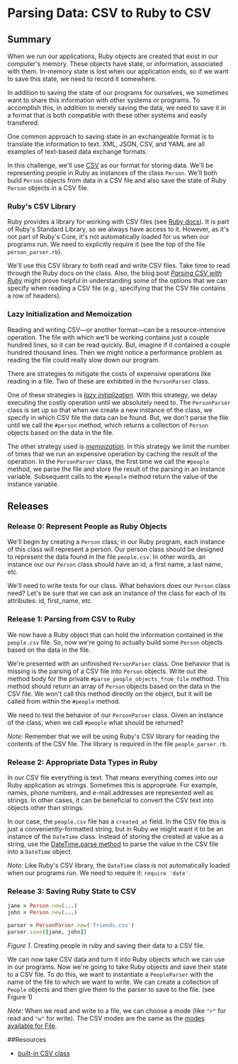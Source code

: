 # Parsing Data: CSV to Ruby to CSV

## Summary
When we run our applications, Ruby objects are created that exist in our computer's memory.  These objects have state, or information, associated with them.  In-memory state is lost when our application ends, so if we want to save this state, we need to record it somewhere.

In addition to saving the state of our programs for ourselves, we sometimes want to share this information with other systems or programs.  To accomplish this, in addition to merely saving the data, we need to save it in a format that is both compatible with these other systems and easily transfered.

One common approach to saving state in an exchangeable format is to translate the information to text.  XML, JSON, CSV, and YAML are all examples of text-based data exchange formats.

In this challenge, we'll use [CSV][wikipedia csv] as our format for storing data.  We'll be representing people in Ruby as instances of the class `Person`.  We'll both build `Person` objects from data in a CSV file and also save the state of Ruby `Person` objects in a CSV file.


### Ruby's CSV Library
Ruby provides a library for working with CSV files (see [Ruby docs][ruby docs csv]).  It is part of Ruby's Standard Library, so we always have access to it.  However, as it's not part of Ruby's Core, it's not automatically loaded for us when our programs run.  We need to explicitly require it (see the top of the file `person_parser.rb`).

We'll use this CSV library to both read and write CSV files.  Take time to read through the Ruby docs on the class.  Also, the blog post *[Parsing CSV with Ruby][technical pickles csv]* might prove helpful in understanding some of the options that we can specify when reading a CSV file (e.g., specifying that the CSV file contains a row of headers).


### Lazy Initialization and Memoization
Reading and writing CSV—or another format—can be a resource-intensive operation. The file with which we'll be working contains just a couple hundred lines, so it can be read quickly.  But, imagine if it contained a couple hundred thousand lines.  Then we might notice a performance problem as reading the file could really slow down our program.

There are strategies to mitigate the costs of expensive operations like reading in a file.  Two of these are exhibited in the `PersonParser` class.

One of these strategies is *[lazy initialization][wikipedia lazy initialization]*.  With this strategy, we delay executing the costly operation until we absolutely need to. The `PersonParser` class is set up so that when we create a new instance of the class, we specify in which CSV file the data can be found.  But, we don't parse the file until we call the `#person` method, which returns a collection of `Person` objects based on the data in the file.

The other strategy used is *[memoization][wikipedia memoization]*.  In this strategy we limit the number of times that we run an expensive operation by caching the result of the operation.  In the `PersonParser` class, the first time we call the `#people` method, we parse the file and store the result of the parsing in an instance variable.  Subsequent calls to the `#people` method return the value of the instance variable.


## Releases
### Release 0: Represent People as Ruby Objects
We'll begin by creating a `Person` class; in our Ruby program, each instance of this class will represent a person.  Our person class should be designed to represent the data found in the file `people.csv`.  In other words, an instance our our `Person` class should have an id, a first name, a last name, etc.

We'll need to write tests for our class.  What behaviors does our `Person` class need?  Let's be sure that we can ask an instance of the class for each of its attributes:  id, first_name, etc.


### Release 1: Parsing from CSV to Ruby
We now have a Ruby object that can hold the information contained in the `people.csv` file.  So, now we're going to actually build some `Person` objects based on the data in the file.

We're presented with an unfinished `PersonParser` class.  One behavior that is missing is the parsing of a CSV file into `Person` objects.  Write out the method body for the private `#parse_people_objects_from_file` method.  This method should return an array of `Person` objects based on the data in the CSV file.  We won't call this method directly on the object, but it will be called from within the `#people` method.

We need to test the behavior of our `PersonParser` class.  Given an instance of the class, when we call `#people` what should be returned?

*Note:*  Remember that we will be using Ruby's CSV library for reading the contents of the CSV file.  The library is required in the file `people_parser.rb`.


### Release 2: Appropriate Data Types in Ruby
In our CSV file everything is text.  That means everything comes into our Ruby application as strings.  Sometimes this is appropriate.  For example, names, phone numbers, and e-mail addresses are represented well as strings.  In other cases, it can be beneficial to convert the CSV text into objects other than strings.

In our case, the `people.csv` file has a `created_at` field.  In the CSV file this is just a conveniently-formatted string, but in Ruby we might want it to be an instance of the `DateTime` class.  Instead of storing the created at value as a string, use the [DateTime.parse method](http://www.ruby-doc.org/stdlib-2.1.0/libdoc/date/rdoc/DateTime.html#method-c-parse) to parse the value in the CSV file into a `DateTime` object.

*Note:*  Like Ruby's CSV library, the `DateTime` class is not automatically loaded when our programs run.  We need to require it:  `require 'date'`.


### Release 3: Saving Ruby State to CSV
```ruby
jane = Person.new(...)
john = Person.new(...)

parser = PersonParser.new('friends.csv')
parser.save([jane, john])
```
*Figure 1*.  Creating people in ruby and saving their data to a CSV file.

We can now take CSV data and turn it into Ruby objects which we can use in our programs.  Now we're going to take Ruby objects and save their state to a CSV file.  To do this, we want to instantiate a `PeopleParser` with the name of the file to which we want to write.  We can create a collection of `People` objects and then give them to the parser to save to the file.  (see Figure 1)

*Note:* When we read and write to a file, we can choose a mode (like `"r"` for read and `"w"` for write).  The CSV modes are the same as the [modes available for File](http://ruby-doc.org/core-2.1.0/IO.html#method-c-new-label-IO+Open+Mode).


<!-- ##Optimize Your Learning  -->

##Resources

* [built-in CSV class](http://ruby-doc.org/stdlib-1.9.2/libdoc/csv/rdoc/CSV.html)

[ruby docs csv]: http://ruby-doc.org/stdlib-2.1.0/libdoc/csv/rdoc/CSV.html
[technical pickles csv]: http://technicalpickles.com/posts/parsing-csv-with-ruby/
[wikipedia csv]: https://en.wikipedia.org/wiki/Comma-separated_values
[wikipedia lazy initialization]: https://en.wikipedia.org/wiki/Lazy_initialization
[wikipedia memoization]: https://en.wikipedia.org/wiki/Memoization
